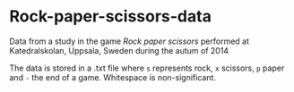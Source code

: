 # Rock-paper-scissors-data

Data from a study in the game *Rock paper scissors* performed at Katedralskolan, Uppsala, Sweden during the autum of 2014

The data is stored in a .txt file where `s` represents rock, `x` scissors, `p` paper and `-` the end of a game. Whitespace is non-significant.

